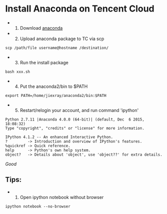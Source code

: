 # Install Anaconda on Tencent Cloud
* 1. Download [anaconda](https://www.continuum.io/downloads)
* 2. Upload anaconda package to TC via scp
```
scp /path/file username@hostname /destination/
```
* 3. Run the install package
```
bash xxx.sh
```
* 4. Put the anaconda2/bin to $PATH
```
export PATH=/home/jiexray/anaconda2/bin:$PATH
```
* 5. Restart/relogin your account, and run command 'ipython'
```
Python 2.7.11 |Anaconda 4.0.0 (64-bit)| (default, Dec  6 2015, 18:08:32)
Type "copyright", "credits" or "license" for more information.

IPython 4.1.2 -- An enhanced Interactive Python.
?         -> Introduction and overview of IPython's features.
%quickref -> Quick reference.
help      -> Python's own help system.
object?   -> Details about 'object', use 'object??' for extra details.
```
*Good*

## Tips:
* 1. Open ipython notebook without browser
```
ipython notebook --no-browser
```
